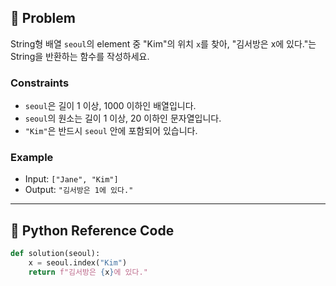 ## 🧠 Problem
String형 배열 `seoul`의 element 중 "Kim"의 위치 `x`를 찾아, "김서방은 x에 있다."는 String을 반환하는 함수를 작성하세요.

### Constraints
- `seoul`은 길이 1 이상, 1000 이하인 배열입니다.
- `seoul`의 원소는 길이 1 이상, 20 이하인 문자열입니다.
- `"Kim"`은 반드시 `seoul` 안에 포함되어 있습니다.

### Example
- Input: `["Jane", "Kim"]`
- Output: `"김서방은 1에 있다."`

---

## 🐍 Python Reference Code

```python
def solution(seoul):
    x = seoul.index("Kim")
    return f"김서방은 {x}에 있다."
```
